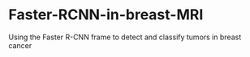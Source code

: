 # Faster-RCNN-in-breast-MRI
Using the Faster R-CNN frame to detect and classify tumors in breast cancer
